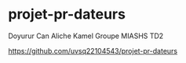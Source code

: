 # projet-pr-dateurs

Doyurur Can
Aliche Kamel
Groupe MIASHS TD2


https://github.com/uvsq22104543/projet-pr-dateurs
